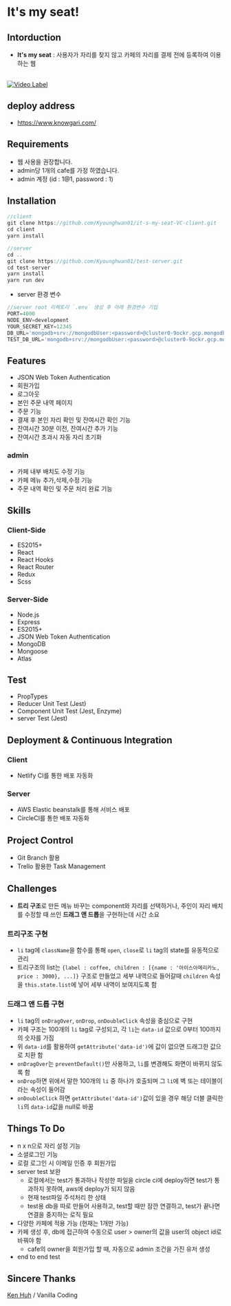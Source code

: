 # It's my seat!

## Intorduction

- **It's my seat** : 사용자가 자리를 찾지 않고 카페의 자리를 결제 전에 등록하여 이용하는 웹

<br>[![Video Label](https://img.youtube.com/vi/oUvW4NNxkhk/0.jpg)](https://youtu.be/oUvW4NNxkhk)

## deploy address
- https://www.knowgari.com/

## Requirements

- 웹 사용을 권장합니다.
- admin당 1개의 cafe를 가정 하였습니다.
- admin 계정 (id : 1@1, password : 1)


## Installation

```javascript
//client
git clone https://github.com/Kyounghwan01/it-s-my-seat-VC-client.git
cd client
yarn install

//server
cd ..
git clone https://github.com/Kyounghwan01/test-server.git
cd test-server
yarn install
yarn run dev
```

- server 환경 변수

```javascript
//server root 리렉토리 `.env` 생성 후 아래 환경변수 기입
PORT=4000
NODE_ENV=development
YOUR_SECRET_KEY=12345
DB_URL='mongodb+srv://mongodbUser:<password>@cluster0-9ockr.gcp.mongodb.net/Its_my_seat?retryWrites=true&w=majority'
TEST_DB_URL='mongodb+srv://mongodbUser:<password>@cluster0-9ockr.gcp.mongodb.net/Its_my_seat_TEST?retryWrites=true&w=majority'
```

## Features

- JSON Web Token Authentication
- 회원가입
- 로그아웃
- 본인 주문 내역 페이지
- 주문 기능
- 결재 후 본인 자리 확인 및 잔여시간 확인 기능
- 잔여시간 30분 이전, 잔여시간 추가 기능
- 잔여시간 초과시 자동 자리 초기화

### admin
- 카페 내부 배치도 수정 기능
- 카페 메뉴 추가,삭제,수정 기능
- 주문 내역 확인 및 주문 처리 완료 기능

## Skills
### Client-Side

- ES2015+
- React
- React Hooks
- React Router
- Redux
- Scss

### Server-Side

- Node.js
- Express
- ES2015+
- JSON Web Token Authentication
- MongoDB
- Mongoose
- Atlas


## Test

- PropTypes
- Reducer Unit Test (Jest)
- Component Unit Test (Jest, Enzyme)
- server Test (Jest)

## Deployment & Continuous Integration

### Client

- Netlify CI를 통한 배포 자동화

### Server
- AWS Elastic beanstalk를 통해 서비스 배포
- CircleCI를 통한 배포 자동화

## Project Control

- Git Branch 활용
- Trello 활용한 Task Management


## Challenges

- **트리 구조**로 만든 메뉴 바꾸는 component와 자리를 선택하거나, 주인이 자리 배치를 수정할 때 쓰인 **드래그 앤 드롭**을 구현하는데 시간 소요

### 트리구조 구현
- `li` tag에 `className`을 함수를 통해 `open`, `close`로 `li` tag의 state를 유동적으로 관리
- 트리구조의 list는
```{label : coffee, children : [{name : '아이스아메리카노, price : 3000}, ...]}``` 구조로 만들었고 세부 내역으로 들어갈때 `children` 속성을 `this.state.list`에 넣어 세부 내역이 보여지도록 함

### 드래그 앤 드롭 구현
- `li` tag의 `onDragOver`, `onDrop`, `onDoubleClick` 속성을 중심으로 구현
- 카페 구조는 100개의 `li` tag로 구성되고, 각 `li`는 `data-id` 값으로 0부터 100까지의 숫자를 가짐
- 위 `data-id`를 활용하여 `getAttribute('data-id')`에 값이 없으면 드래그한 값으로 치환 함
- `onDragOver`는 `preventDefault()`만 사용하고, `li`를 변경해도 화면이 바뀌지 않도록 함
- `onDrop`하면 위에서 말한 100개의 `li` 중 하나가 호출되며 그 `li`에 벽 또는 테이블이라는 속성이 들어감
- `onDoubleClick` 하면 `getAttribute('data-id')`값이 있을 경우 해당 더블 클릭한 `li`의 `data-id`값을 null로 바꿈



## Things To Do

- n x n으로 자리 설정 기능
- 소셜로그인 기능
- 로컬 로그인 시 이메일 인증 후 회원가입
- server test 보완
  - 로컬에서는 test가 통과하나 작성한 파일을 circle ci에 deploy하면 test가 통과하지 못하여, aws에 deploy가 되지 않음
  - 현재 test파일 주석처리 한 상태
  - test용 db을 따로 만들어 사용하고, test할 때만 잠깐 연결하고, test가 끝나면 연결을 중지하는 로직 필요
- 다양한 카페에 적용 가능 (현재는 1개만 가능)
- 카페 생성 후, db에 접근하여 수동으로 user > owner의 값을 user의 object id로 바꿔야 함
  - cafe의 owner을 회원가입 할 때, 자동으로 admin 조건을 가진 유저 생성
- end to end test



## Sincere Thanks

[Ken Huh](https://github.com/Ken123777) / Vanilla Coding

